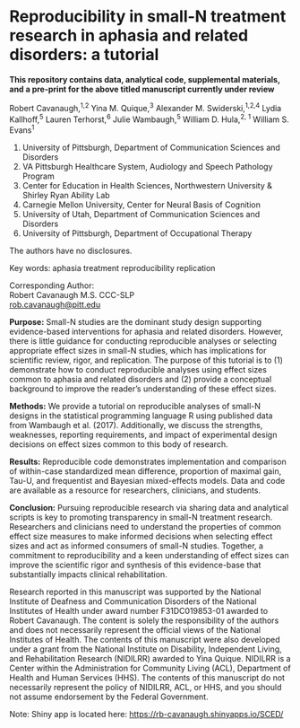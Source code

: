 # Reproducibility in small-N treatment research in aphasia and related disorders: a tutorial

**This repository contains data, analytical code, supplemental materials, and a pre-print for the above titled manuscript currently under review**

Robert Cavanaugh,<sup>1,2</sup> Yina M. Quique,<sup>3</sup> Alexander M. Swiderski,<sup>1,2,4</sup> Lydia Kallhoff,<sup>5</sup> Lauren Terhorst,<sup>6</sup> Julie Wambaugh,<sup>5</sup> William D. Hula,<sup>2, 1</sup> William S. Evans<sup>1</sup>

1. University of Pittsburgh, Department of Communication Sciences and Disorders
2. VA Pittsburgh Healthcare System, Audiology and Speech Pathology Program
3. Center for Education in Health Sciences, Northwestern University & Shirley Ryan Ability Lab
4. Carnegie Mellon University, Center for Neural Basis of Cognition
5. University of Utah, Department of Communication Sciences and Disorders
6. University of Pittsburgh, Department of Occupational Therapy

The authors have no disclosures.

Key words: aphasia treatment reproducibility replication

Corresponding Author:  
Robert Cavanaugh M.S. CCC-SLP  
rob.cavanaugh@pitt.edu

**Purpose:** Small-N studies are the dominant study design supporting evidence-based interventions for aphasia and related disorders. However, there is little guidance for conducting reproducible analyses or selecting appropriate effect sizes in small-N studies, which has implications for scientific review, rigor, and replication. The purpose of this tutorial is to (1) demonstrate how to conduct reproducible analyses using effect sizes common to aphasia and related disorders and (2) provide a conceptual background to improve the reader’s understanding of these effect sizes.

**Methods:** We provide a tutorial on reproducible analyses of small-N designs in the statistical programming language R using published data from Wambaugh et al. (2017). Additionally, we discuss the strengths, weaknesses, reporting requirements, and impact of experimental design decisions on effect sizes common to this body of research.

**Results:** Reproducible code demonstrates implementation and comparison of within-case standardized mean difference, proportion of maximal gain, Tau-U, and frequentist and Bayesian mixed-effects models. Data and code are available as a resource for researchers, clinicians, and students.

**Conclusion:** Pursuing reproducible research via sharing data and analytical scripts is key to promoting transparency in small-N treatment research. Researchers and clinicians need to understand the properties of common effect size measures to make informed decisions when selecting effect sizes and act as informed consumers of small-N studies. Together, a commitment to reproducibility and a keen understanding of effect sizes can improve the scientific rigor and synthesis of this evidence-base that substantially impacts clinical rehabilitation.  

Research reported in this manuscript was supported by the National Institute of Deafness and Communication Disorders of the National Institutes of Health under award number F31DC019853-01 awarded to Robert Cavanaugh. The content is solely the responsibility of the authors and does not necessarily represent the official views of the National Institutes of Health. The contents of this manuscript were also developed under a grant from the National Institute on Disability, Independent Living, and Rehabilitation Research (NIDILRR) awarded to Yina Quique. NIDILRR is a Center within the Administration for Community Living (ACL), Department of Health and Human Services (HHS). The contents of this manuscript do not necessarily represent the policy of NIDILRR, ACL, or HHS, and you should not assume endorsement by the Federal Government.

Note: Shiny app is located here: https://rb-cavanaugh.shinyapps.io/SCED/

